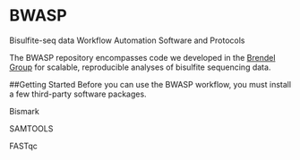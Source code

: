 # BWASP
Bisulfite-seq data Workflow Automation Software and Protocols

The BWASP repository encompasses code we developed in the [Brendel Group](http://brendelgroup.org/) for scalable, reproducible analyses of bisulfite sequencing data.

##Getting Started
Before you can use the BWASP workflow, you must install a few third-party software packages.

Bismark

SAMTOOLS

FASTqc
